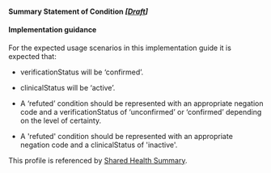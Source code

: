 #### Summary Statement of Condition *[[Draft](http://hl7.org/fhir/stu3/valueset-publication-status.html)]*

#### Implementation guidance
For the expected usage scenarios in this implementation guide it is expected that:
    
* verificationStatus will be ‘confirmed’.

* clinicalStatus will be ‘active’.

* A ‘refuted’ condition should be represented with an appropriate negation code and a verificationStatus of ‘unconfirmed’ or ‘confirmed’ depending on the level of certainty.

* A 'refuted' condition should be represented with an appropriate negation code and a clinicalStatus of 'inactive'.

This profile is referenced by [Shared Health Summary](StructureDefinition-composition-shs-1.html).


